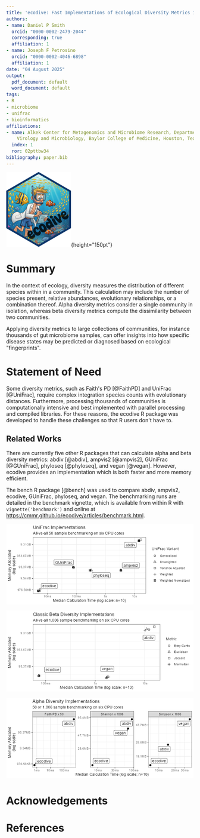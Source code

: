 ```yaml
---
title: 'ecodive: Fast Implementations of Ecological Diversity Metrics in R'
authors:
- name: Daniel P Smith
  orcid: "0000-0002-2479-2044"
  corresponding: true
  affiliation: 1
- name: Joseph F Petrosino
  orcid: "0000-0002-4046-6898"
  affiliation: 1
date: "04 August 2025"
output:
  pdf_document: default
  word_document: default
tags:
- R
- microbiome
- unifrac
- bioinformatics
affiliations:
- name: Alkek Center for Metagenomics and Microbiome Research, Department of Molecular
    Virology and Microbiology, Baylor College of Medicine, Houston, Texas, USA
  index: 1
  ror: 02pttbw34
bibliography: paper.bib
---
```



![Ecodive package logo](figures/logo.png){height="150pt"}


# Summary

In the context of ecology, diversity measures the distribution of different
species within in a community. This calculation may include the number of
species present, relative abundances, evolutionary relationships, or a
combination thereof. Alpha diversity metrics consider a single community in
isolation, whereas beta diversity metrics compute the dissimilarity between two
communities.

Applying diversity metrics to large collections of communities, for instance
thousands of gut microbiome samples, can offer insights into how specific
disease states may be predicted or diagnosed based on ecological "fingerprints".




# Statement of Need

Some diversity metrics, such as Faith's PD [@FaithPD] and UniFrac [@UniFrac],
require complex integration species counts with evolutionary distances.
Furthermore, processing thousands of communities is computationally intensive
and best implemented with parallel processing and compiled libraries. For these
reasons, the ecodive R package was developed to handle these challenges so that
R users don't have to.




## Related Works

There are currently five other R packages that can calculate alpha and beta
diversity metrics: abdiv [@abdiv], ampvis2 [@ampvis2], GUniFrac [@GUniFrac],
phyloseq [@phyloseq], and vegan [@vegan]. However, ecodive provides an
implementation which is both faster and more memory efficient.

The bench R package [@bench] was used to compare abdiv, ampvis2, ecodive,
GUniFrac, phyloseq, and vegan. The benchmarking runs are detailed in the
benchmark vignette, which is available from within R with
`vignette('benchmark')` and online at
<https://cmmr.github.io/ecodive/articles/benchmark.html>.


![UniFrac benchmarks. Ecodive is 15x to 2800x faster and uses 60x - 25000x less memory.](../man/figures/unifrac-benchmark.png)


![Classic beta diversity benchmarks. Ecodive is 23x to 160x faster and uses 0.8x to 640x less memory.](../man/figures/bdiv-benchmark.png)


![Alpha  diversity benchmarks. Ecodive is 10x to 40x faster and uses 5x to 25x less memory.](../man/figures/adiv-benchmark.png)




# Acknowledgements

# References
